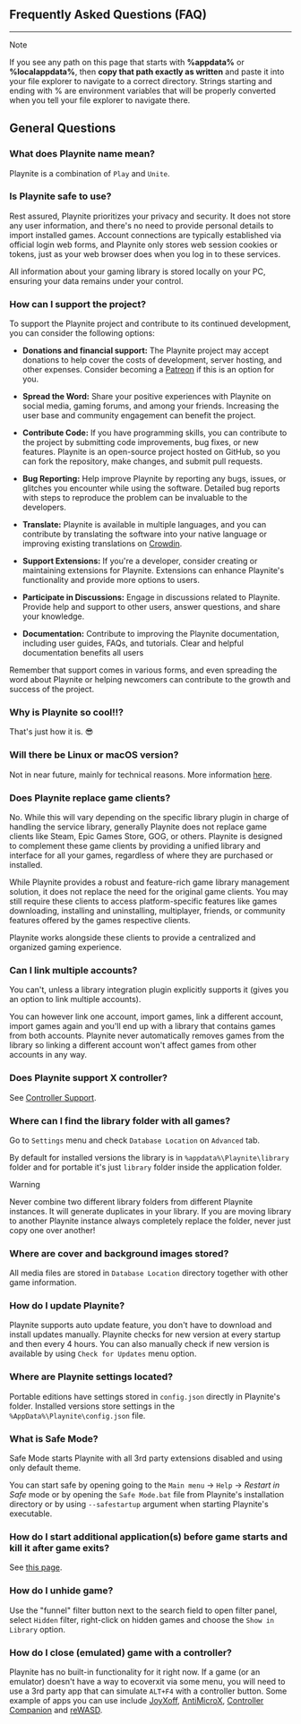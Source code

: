 ## Frequently Asked Questions (FAQ)

---------------------

> [!NOTE]
> If you see any path on this page that starts with **%appdata%** or **%localappdata%**, then **copy that path exactly as written** and paste it into your file explorer to navigate to a correct directory. Strings starting and ending with % are environment variables that will be properly converted when you tell your file explorer to navigate there.

## General Questions

### What does Playnite name mean?

Playnite is a combination of `Play` and `Unite`.

### Is Playnite safe to use?

Rest assured, Playnite prioritizes your privacy and security. It does not store any user information, and there's no need to provide personal details to import installed games. Account connections are typically established via official login web forms, and Playnite only stores web session cookies or tokens, just as your web browser does when you log in to these services.

All information about your gaming library is stored locally on your PC, ensuring your data remains under your control.

### How can I support the project?

To support the Playnite project and contribute to its continued development, you can consider the following options:

- **Donations and financial support:** The Playnite project may accept donations to help cover the costs of development, server hosting, and other expenses. Consider becoming a [Patreon](https://www.patreon.com/playnite) if this is an option for you.

- **Spread the Word:** Share your positive experiences with Playnite on social media, gaming forums, and among your friends. Increasing the user base and community engagement can benefit the project.

- **Contribute Code:** If you have programming skills, you can contribute to the project by submitting code improvements, bug fixes, or new features. Playnite is an open-source project hosted on GitHub, so you can fork the repository, make changes, and submit pull requests.

- **Bug Reporting:** Help improve Playnite by reporting any bugs, issues, or glitches you encounter while using the software. Detailed bug reports with steps to reproduce the problem can be invaluable to the developers.

- **Translate:** Playnite is available in multiple languages, and you can contribute by translating the software into your native language or improving existing translations on [Crowdin](https://crowdin.com/project/playnite).

- **Support Extensions:** If you're a developer, consider creating or maintaining extensions for Playnite. Extensions can enhance Playnite's functionality and provide more options to users.

- **Participate in Discussions:** Engage in discussions related to Playnite. Provide help and support to other users, answer questions, and share your knowledge.

- **Documentation:** Contribute to improving the Playnite documentation, including user guides, FAQs, and tutorials. Clear and helpful documentation benefits all users

Remember that support comes in various forms, and even spreading the word about Playnite or helping newcomers can contribute to the growth and success of the project. 

### Why is Playnite so cool!!?

That's just how it is. 😎

### Will there be Linux or macOS version?

Not in near future, mainly for technical reasons. More information [here](https://github.com/JosefNemec/Playnite/issues/59).

### Does Playnite replace game clients?

No. While this will vary depending on the specific library plugin in charge of handling the service library, generally Playnite does not replace game clients like Steam, Epic Games Store, GOG, or others. Playnite is designed to complement these game clients by providing a unified library and interface for all your games, regardless of where they are purchased or installed.

While Playnite provides a robust and feature-rich game library management solution, it does not replace the need for the original game clients. You may still require these clients to access platform-specific features like games downloading, installing and uninstalling, multiplayer, friends, or community features offered by the games respective clients.

Playnite works alongside these clients to provide a centralized and organized gaming experience.

### Can I link multiple accounts?

You can't, unless a library integration plugin explicitly supports it (gives you an option to link multiple accounts).

You can however link one account, import games, link a different  account, import games again and you'll end up with a library that  contains games from both accounts.
Playnite never automatically removes  games from the library so linking a different account won't affect games from other accounts in any way.

### Does Playnite support X controller?

See [Controller Support](../playniteFullscreenMode.md#controller-support).

### Where can I find the library folder with all games?

Go to `Settings` menu and check `Database Location` on `Advanced` tab.

By default for installed versions the library is in `%appdata%\Playnite\library` folder and for portable it's just `library` folder inside the application folder.

> [!WARNING]
> Never combine two different library folders from  different Playnite instances. It will generate duplicates in your  library. If you are moving library to another Playnite instance always  completely replace the folder, never just copy one over another!

### Where are cover and background images stored?

All media files are stored in `Database Location` directory together with other game information.

### How do I update Playnite?

Playnite supports auto update feature, you don't have to download and install updates manually. Playnite checks for new version at every  startup and then every 4 hours. You can also manually check if new  version is available by using `Check for Updates` menu option.

### Where are Playnite settings located?

Portable editions have settings stored in `config.json` directly in Playnite's folder. Installed versions store settings in the `%AppData%\Playnite\config.json` file.

### What is Safe Mode?

Safe Mode starts Playnite with all 3rd party extensions disabled and using only default theme.

You can start safe by opening going to the `Main menu` -> `Help` -> *Restart in Safe* mode or by opening the  `Safe Mode.bat` file from Playnite's installation directory or by using `--safestartup` argument when starting Playnite's executable.

### How do I start additional application(s) before game starts and kill it after game exits?

See [this page](../../02_Features/scriptingSupport/exampleScripts.md#starting-additional-applications-before-game-starts-and-killing-it-after-game-exits).

### How do I unhide game?

Use the "funnel" filter button next to the search field to open filter panel, select `Hidden` filter, right-click on hidden games and choose the `Show in Library` option.

### How do I close (emulated) game with a controller?

Playnite has no built-in functionality for it right now. If a game (or an emulator) doesn't have a way to ecoverxit via some menu, you will need to use a 3rd party app that can simulate `ALT+F4` with a controller button.  Some example of apps you can use include [JoyXoff]([JoyXoff](https://joyxoff.com/en/)), [AntiMicroX](https://antimicrox.github.io/), [Controller Companion](http://controllercompanion.com/) and [reWASD](https://www.rewasd.com/).